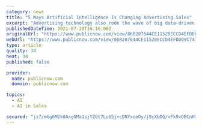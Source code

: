 ```yaml
---
category: news
title: "5 Ways Artificial Intelligence Is Changing Advertising Sales"
excerpt: "Advertising technology also rode the wave of big data-driven AI adoption, as programmatic platforms revolutionized the process of buying and selling digital ads. Programmatic ad sales are soaring, from $60 billion in 2019 to an estimated $97 billion in 2022,"
publishedDateTime: 2021-07-20T16:16:00Z
originalUrl: "https://www.publicnow.com/view/86B287644CE11528ECCD4EFDD09C747DB7F1A398"
webUrl: "https://www.publicnow.com/view/86B287644CE11528ECCD4EFDD09C747DB7F1A398"
type: article
quality: 34
heat: 34
published: false

provider:
  name: publicnow.com
  domain: publicnow.com

topics:
  - AI
  - AI in Sales

secured: "jz7/m6g6M2k0AsgGMa1sjYZ0t7Lu65j+cDNYxoeOy/j9cXbOG/vFk9vOBCnH3qkmEThcKNAp+jpp6S4I3o64p9pc9eys/KxV2/USixU0zq9gFbf4UiPoWq7ylKKDJtftFYow/Yo965paL5hWHGaZV+TSFAkmjTYoCdz00B4+Z/vKnbgp1UmtJckKJaYBWqXUNx/kN7uDybrJX0AFt5OKOxxIrZWFKQKesT5UjqW0nIIxPwKwaiJQxhgXfh75dsJXgca7aZqbNxZuNe1/ZyyOsbZzPonXcZdooXPIxx2MW98aykdErmtcz10gYAKSfOYkXb3EekZP9qo9r4DAm3eetf7IQtM5w9BFtbG3sugjVYk=;LpELoUGZL08iWdMoaK4+UA=="
---
```


